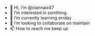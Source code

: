 - 👋 Hi, I’m @xiannaix47
- 👀 I’m interested in somthing.
- 🌱 I’m currently learning errday
- 💞️ I’m looking to collaborate on maintain
- 📫 How to reach me keep up

<!---
xiannaix47/xiannaix47 is a ✨ special ✨ repository because its `README.md` (this file) appears on your GitHub profile.
You can click the Preview link to take a look at your changes.
--->
